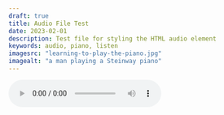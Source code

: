 ```yaml
---
draft: true
title: Audio File Test
date: 2023-02-01
description: Test file for styling the HTML audio element
keywords: audio, piano, listen
imagesrc: "learning-to-play-the-piano.jpg"
imagealt: "a man playing a Steinway piano"
---
```


<audio controls>
  <source src="/assets/audio/duomo-siena.mp3" type="audio/mpeg" />
  <source src="/assets/audio/duomo-siena.ogg" type="audio/ogg" />
  <p>
    Your browser does not support HTML audio, but you can still
    <a href="audiofile.mp3">download the music</a>.
  </p>
</audio>
